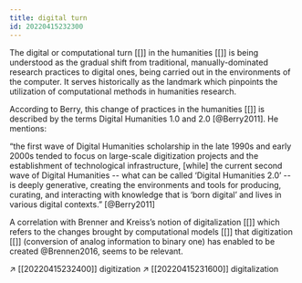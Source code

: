 ```yaml
---
title: digital turn
id: 20220415232300
---
```



The digital or computational turn [[]] in the humanities [[]] is being understood as the gradual shift from traditional, manually-dominated research practices to digital ones, being carried out in the environments of the computer. It serves historically as the landmark which pinpoints the utilization of computational methods in humanities research.

According to Berry, this change of practices in the humanities [[]] is described by the terms Digital Humanities 1.0 and 2.0 [@Berry2011]. He mentions:

“the first wave of Digital Humanities scholarship in the late 1990s and early 2000s tended to focus on large-scale digitization projects and the establishment of technological infrastructure, [while] the current second wave of Digital Humanities -- what can be called ‘Digital Humanities 2.0’ -- is deeply generative, creating the environments and tools for producing, curating, and interacting with knowledge that is ‘born digital’ and lives in various digital contexts.” [@Berry2011] 

A correlation with Brenner and Kreiss’s notion of digitalization [[]] which refers to the changes brought by computational models [[]] that digitization [[]] (conversion of analog information to binary one) has enabled to be created @Brennen2016, seems to be relevant.

↗ [[20220415232400]] digitization
↗ [[20220415231600]] digitalization

